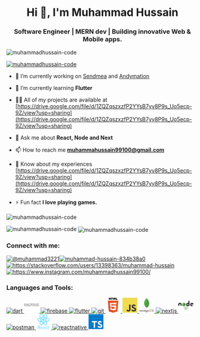 <h1  align="center">Hi 👋, I'm Muhammad Hussain</h1>

<h3  align="center">Software Engineer | MERN dev | Building innovative Web & Mobile apps.</h3>

<p  align="left"> <img  src="https://komarev.com/ghpvc/?username=muhammadhussain-code&label=Profile%20views&color=0e75b6&style=flat"  alt="muhammadhussain-code" /> </p>

<p  align="left"> <a  href="https://github.com/ryo-ma/github-profile-trophy"><img  src="https://github-profile-trophy.vercel.app/?username=muhammadhussain-code&theme=monokai"  alt="muhammadhussain-code" /></a> </p>

-   🔭 I’m currently working on [Sendmea](https://sendmea.io/) and  [Andymation](https://apps.apple.com/us/app/andymation-flipbooks/id6451327356) 

-   🌱 I’m currently learning **Flutter**

-   👨‍💻 All of my projects are available at [https://drive.google.com/file/d/1ZQZqszxzfP2YYsB7yv8P9s_Uo5ecp-9Z/view?usp=sharing](https://drive.google.com/file/d/1ZQZqszxzfP2YYsB7yv8P9s_Uo5ecp-9Z/view?usp=sharing)

-   💬 Ask me about **React, Node and Next**

-   📫 How to reach me **muhammahussain99100@gmail.com**

-   📄 Know about my experiences [https://drive.google.com/file/d/1ZQZqszxzfP2YYsB7yv8P9s_Uo5ecp-9Z/view?usp=sharing](https://drive.google.com/file/d/1ZQZqszxzfP2YYsB7yv8P9s_Uo5ecp-9Z/view?usp=sharing)

-   ⚡ Fun fact **I love playing games.**

<p><img  align="center"  src="https://github-readme-streak-stats.herokuapp.com/?user=muhammadhussain-code&theme=monokai"  alt="muhammadhussain-code" /></p>
<p><img  align="left"  src="https://github-readme-stats.vercel.app/api/top-langs?username=muhammadhussain-code&show_icons=true&locale=en&layout=compact&theme=monokai"  alt="muhammadhussain-code" /></p>

<p>&nbsp;<img  align="center"  src="https://github-readme-stats.vercel.app/api?username=muhammadhussain-code&show_icons=true&locale=en&theme=monokai"  alt="muhammadhussain-code" /></p>

<h3  align="left">Connect with me:</h3>

<p  align="left">

<a href="https://twitter.com/@muhammad3221"  target="blank"><img src="https://raw.githubusercontent.com/rahuldkjain/github-profile-readme-generator/master/src/images/icons/Social/twitter.svg"  alt="@muhammad3221" height="30" width="40"/></a><a href="https://linkedin.com/in/muhammad-hussain-834b38a0" target="blank"><img src="https://raw.githubusercontent.com/rahuldkjain/github-profile-readme-generator/master/src/images/icons/Social/linked-in-alt.svg"  alt="muhammad-hussain-834b38a0"  height="30"  width="40" /></a><a href="https://stackoverflow.com/users/https://stackoverflow.com/users/13398363/muhammad-hussain"  target="blank"><img  src="https://raw.githubusercontent.com/rahuldkjain/github-profile-readme-generator/master/src/images/icons/Social/stack-overflow.svg"  alt="https://stackoverflow.com/users/13398363/muhammad-hussain"  height="30" width="40" /></a><a  href="https://instagram.com/https://www.instagram.com/muhammadhussain99100/" target="blank"><img src="https://raw.githubusercontent.com/rahuldkjain/github-profile-readme-generator/master/src/images/icons/Social/instagram.svg"  alt="https://www.instagram.com/muhammadhussain99100/"  height="30"  width="40" /></a>

</p>

<h3  align="left">Languages and Tools:</h3>

<p  align="left"> <a  href="https://dart.dev"  target="_blank"  rel="noreferrer"> <img  src="https://www.vectorlogo.zone/logos/dartlang/dartlang-icon.svg"  alt="dart"  width="40"  height="40"/> </a> <a  href="https://expressjs.com"  target="_blank"  rel="noreferrer"> <img  src="https://raw.githubusercontent.com/devicons/devicon/master/icons/express/express-original-wordmark.svg"  alt="express"  width="40"  height="40"/> </a> <a  href="https://firebase.google.com/"  target="_blank"  rel="noreferrer"> <img  src="https://www.vectorlogo.zone/logos/firebase/firebase-icon.svg"  alt="firebase"  width="40"  height="40"/> </a> <a  href="https://flutter.dev"  target="_blank"  rel="noreferrer"> <img  src="https://www.vectorlogo.zone/logos/flutterio/flutterio-icon.svg"  alt="flutter"  width="40"  height="40"/> </a> <a  href="https://git-scm.com/"  target="_blank"  rel="noreferrer"> <img  src="https://www.vectorlogo.zone/logos/git-scm/git-scm-icon.svg"  alt="git"  width="40"  height="40"/> </a> <a  href="https://www.w3.org/html/"  target="_blank"  rel="noreferrer"> <img  src="https://raw.githubusercontent.com/devicons/devicon/master/icons/html5/html5-original-wordmark.svg"  alt="html5"  width="40"  height="40"/> </a> <a  href="https://developer.mozilla.org/en-US/docs/Web/JavaScript"  target="_blank"  rel="noreferrer"> <img  src="https://raw.githubusercontent.com/devicons/devicon/master/icons/javascript/javascript-original.svg"  alt="javascript"  width="40"  height="40"/> </a> <a  href="https://www.mongodb.com/"  target="_blank"  rel="noreferrer"> <img  src="https://raw.githubusercontent.com/devicons/devicon/master/icons/mongodb/mongodb-original-wordmark.svg"  alt="mongodb"  width="40"  height="40"/> </a> <a  href="https://nextjs.org/"  target="_blank"  rel="noreferrer"> <img  src="https://cdn.worldvectorlogo.com/logos/nextjs-2.svg"  alt="nextjs"  width="40"  height="40"/> </a> <a  href="https://nodejs.org"  target="_blank"  rel="noreferrer"> <img  src="https://raw.githubusercontent.com/devicons/devicon/master/icons/nodejs/nodejs-original-wordmark.svg"  alt="nodejs"  width="40"  height="40"/> </a> <a  href="https://postman.com"  target="_blank"  rel="noreferrer"> <img  src="https://www.vectorlogo.zone/logos/getpostman/getpostman-icon.svg"  alt="postman"  width="40"  height="40"/> </a> <a  href="https://reactjs.org/"  target="_blank"  rel="noreferrer"> <img  src="https://raw.githubusercontent.com/devicons/devicon/master/icons/react/react-original-wordmark.svg"  alt="react"  width="40"  height="40"/> </a> <a  href="https://reactnative.dev/"  target="_blank"  rel="noreferrer"> <img  src="https://reactnative.dev/img/header_logo.svg"  alt="reactnative"  width="40"  height="40"/> </a> <a  href="https://www.typescriptlang.org/"  target="_blank"  rel="noreferrer"> <img  src="https://raw.githubusercontent.com/devicons/devicon/master/icons/typescript/typescript-original.svg"  alt="typescript"  width="40"  height="40"/> </a> </p>
